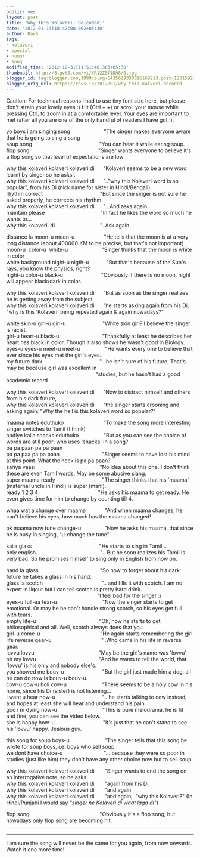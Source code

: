 ```yaml
---
public: yes
layout: post
title: 'Why This Kolaveri: De(coded)'
date: '2012-01-14T18:42:00.002+05:30'
author: RavS
tags: 
- kolaveri 
- special 
- humor 
- song
modified_time: '2012-12-31T11:51:40.363+05:30' 
thumbnail: http://3.gvt0.com/vi/YR12Z8f1Dh8/0.jpg
blogger_id: tag:blogger.com,1999:blog-5435629330016169213.post-1231592289109014002
blogger_orig_url: https://ravs.in/2012/01/why-this-kolveri-decoded
---
```


Caution: For technical reasons I had to use tiny font size here, but please don't strain your lovely eyes :) Hit (Ctrl + +) or scroll your mouse while pressing Ctrl, to zoom in at a comfortable level. Your eyes are important to me! (after all you are one of the only handful of readers I have got :).

yo boys i am singing song                       "The singer makes everyone aware that he is going to sing a song  
soup song                                              "You can hear it while eating soup.  
flop song                                               "Singer wants everyone to believe it's a flop song so that level of expectations are low

why this kolaveri kolaveri kolaveri di      "Kolaveri seems to be a new word learnt by singer so he asks..  
why this kolaveri kolaveri kolaveri di      ".."why this Kolaveri word is so popular", from his Di (nick name for sister in Hindi/Bengali)  
rhythm correct                                       "But since the singer is not sure he asked properly, he corrects his rhythm  
why this kolaveri kolaveri kolaveri di      "...And asks again.  
maintain please                                      "In fact he likes the word so much he wants to...  
why this kolaveri..di                               "..Ask again.

distance la moon-u moon-u                    "He tells that the moon is at a very long distance (about 400000 KM to be precise, but that's not important)   
moon-u  color-u  white-u                       "Singer thinks that the moon is white in color  
white background night-u nigth-u            "But that's because of the Sun's rays, you know the physics, right?  
night-u color-u black-u                          "Obviously if there is no moon, night will appear black/dark in color.

why this kolaveri kolaveri kolaveri di      "But as soon as the singer realizes he is getting away from the subject,  
why this kolaveri kolaveri kolaveri di      "he starts asking again from his Di, "why is this 'Kolaveri' being repeated again & again nowadays?"

white skin-u girl-u girl-u                         "White skin girl? I believe the singer is racist.  
girl-u heart-u black-u                             "Thankfully at least he describes her heart has black in color. Though it also shows he wasn't good in Biology.  
eyes-u eyes-u meet-u meet-u                 "He wants every one to believe that ever since his eyes met the girl's eyes..  
my future dark                                       "...he isn't sure of his future. That's may be because girl was excellent in   
                                                             "studies, but he hasn't had a good academic record

why this kolaveri kolaveri kolaveri di      "Now to distract himself and others from his dark future,  
why this kolaveri kolaveri kolaveri di      "the singer starts crooning and asking again: "Why the hell is this kolaveri word so popular?"

maama notes eduthuko                           "To make the song more interesting singer switches to Tamil (I think)  
apdiye kaila snacks eduthuko                 "But as you can see the choice of words are still poor; who uses 'snacks' in a song?  
pa pa paan pa pa paan   
pa pa paa pa pa paan                             "Singer seems to have lost his mind at this point. What the heck is pa pa paan?  
sariya vaasi                                            "No idea about this one. I don't think these are even Tamil words. May be some abusive slang.  
super maama ready                                "The singer thinks that his 'maama' (maternal uncle in Hindi) is super (man!).  
ready 1 2 3 4                                         "He asks his maama to get ready. He even gives time for him to change by counting till 4.

whaa wat a change over maama             "And when maama changes, he can't believe his eyes, how much has the maama changed!

ok maama now tune change-u                "Now he asks his maama, that since he is busy in singing, "u-change the tune".

kaila glass                                              "He starts to sing in Tamil...  
only english..                                          ".. But he soon realizes his Tamil is very bad. So he promises himself to sing only in English from now on.

hand la glass                                          "So now to forget about his dark future he takes a glass in his hand.  
glass la scotch                                        ".. and fills it with scotch. I am no expert in liqour but I can tell scotch is pretty hard drink.  
                                                              "I feel bad for the singer :/  
eyes-u full-aa tear-u                               "Now the singer starts to get emotional. Or may be he can't handle strong scotch, so his eyes get full with tears.  
empty life-u                                           "Oh, now he starts to get philosophical and all. Well, scotch always does that you.  
girl-u come-u                                         "He again starts remembering the girl  
life reverse gear-u                                  "..Who came in his life in reverse gear.  
lovvu lovvu                                            "May be the girl's name was 'lovvu'  
oh my lovvu                                           "And he wants to tell the world, that 'lovvu' is his only and nobody else's.  
you showed me bouv-u                          "But the girl just made him a dog, all he can do now is bouv-u bouv-u.  
cow-u cow-u holi cow-u                        "There seems to be a holy cow in his home, since his Di (sister) is not listening...  
i want u hear now-u                                ".. he starts talking to cow instead, and hopes at least she will hear and understand his pain.  
god i m dying now-u                               "This is pure melodrama, he is fit and fine, you can see the video below.  
she is happy how-u                                 "It's just that he can't stand to see his 'lovvu' happy. Jealous guy.

this song for soup boys-u                        "The singer tells that this song he wrote for soup boys, i.e. boys who sell soup  
we dont have choice-u                            "... because they were so poor in studies (just like him) they don't have any other choice now but to sell soup.

why this kolaveri kolaveri kolaveri di       "Singer wants to end the song on an interrogative note, so he asks   
why this kolaveri kolaveri kolaveri di       "again from his Di,  
why this kolaveri kolaveri kolaveri di       "and again  
why this kolaveri kolaveri kolaveri di       "and again,  "why this Kolaveri?" (In Hindi/Punjabi I would say _"singer ne Kolaveri di waat laga di"_)

flop song                                                "Obviously it's a flop song, but nowadays only flop song are becoming hit.

---

---

I am sure the song will never be the same for you again, from now onwards. Watch it one more time!
